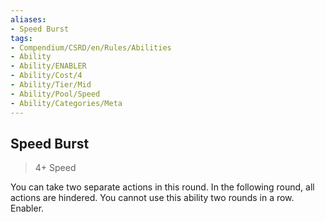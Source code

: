 ```yaml
---
aliases:
- Speed Burst
tags:
- Compendium/CSRD/en/Rules/Abilities
- Ability
- Ability/ENABLER
- Ability/Cost/4
- Ability/Tier/Mid
- Ability/Pool/Speed
- Ability/Categories/Meta
---
```


  
## Speed Burst  
>4+  Speed  
  
You can take two separate actions in this round. In the following round, all actions are hindered. You cannot use this ability two rounds in a row. Enabler.